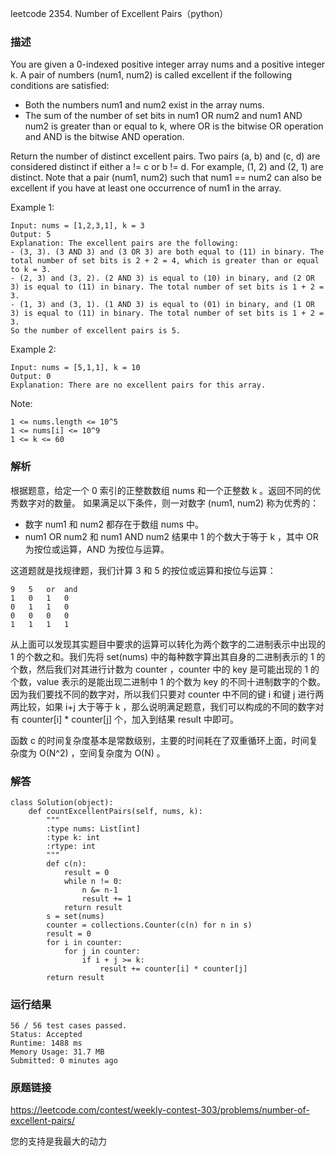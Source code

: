 leetcode  2354. Number of Excellent Pairs（python）




### 描述

You are given a 0-indexed positive integer array nums and a positive integer k. A pair of numbers (num1, num2) is called excellent if the following conditions are satisfied:

* Both the numbers num1 and num2 exist in the array nums.
* The sum of the number of set bits in num1 OR num2 and num1 AND num2 is greater than or equal to k, where OR is the bitwise OR operation and AND is the bitwise AND operation.

Return the number of distinct excellent pairs. Two pairs (a, b) and (c, d) are considered distinct if either a != c or b != d. For example, (1, 2) and (2, 1) are distinct. Note that a pair (num1, num2) such that num1 == num2 can also be excellent if you have at least one occurrence of num1 in the array.

 



Example 1:

	Input: nums = [1,2,3,1], k = 3
	Output: 5
	Explanation: The excellent pairs are the following:
	- (3, 3). (3 AND 3) and (3 OR 3) are both equal to (11) in binary. The total number of set bits is 2 + 2 = 4, which is greater than or equal to k = 3.
	- (2, 3) and (3, 2). (2 AND 3) is equal to (10) in binary, and (2 OR 3) is equal to (11) in binary. The total number of set bits is 1 + 2 = 3.
	- (1, 3) and (3, 1). (1 AND 3) is equal to (01) in binary, and (1 OR 3) is equal to (11) in binary. The total number of set bits is 1 + 2 = 3.
	So the number of excellent pairs is 5.

	
Example 2:


	Input: nums = [5,1,1], k = 10
	Output: 0
	Explanation: There are no excellent pairs for this array.




Note:



	1 <= nums.length <= 10^5
	1 <= nums[i] <= 10^9
	1 <= k <= 60

### 解析

根据题意，给定一个 0 索引的正整数数组 nums 和一个正整数 k 。返回不同的优秀数字对的数量。  如果满足以下条件，则一对数字 (num1, num2) 称为优秀的：

* 数字 num1 和 num2 都存在于数组 nums 中。
* num1 OR num2 和 num1 AND num2 结果中 1 的个数大于等于 k ，其中 OR 为按位或运算，AND 为按位与运算。

这道题就是找规律题，我们计算 3 和 5 的按位或运算和按位与运算：

	9	5	or	and
	1	0	1	0
	0	1	1	0
	0	0	0	0
	1	1	1	1
	
从上面可以发现其实题目中要求的运算可以转化为两个数字的二进制表示中出现的 1 的个数之和。我们先将 set(nums) 中的每种数字算出其自身的二进制表示的 1 的个数，然后我们对其进行计数为 counter ，counter 中的 key 是可能出现的 1 的个数，value 表示的是能出现二进制中 1 的个数为 key 的不同十进制数字的个数。因为我们要找不同的数字对，所以我们只要对 counter 中不同的键 i 和键 j 进行两两比较，如果 i+j 大于等于 k ，那么说明满足题意，我们可以构成的不同的数字对有 counter[i] \* counter[j]  个，加入到结果 result 中即可。

函数 c 的时间复杂度基本是常数级别，主要的时间耗在了双重循环上面，时间复杂度为 O(N^2) ，空间复杂度为 O(N) 。



### 解答

	class Solution(object):
	    def countExcellentPairs(self, nums, k):
	        """
	        :type nums: List[int]
	        :type k: int
	        :rtype: int
	        """
	        def c(n):
	            result = 0
	            while n != 0:
	                n &= n-1
	                result += 1
	            return result
	        s = set(nums)
	        counter = collections.Counter(c(n) for n in s)
	        result = 0
	        for i in counter:
	            for j in counter:
	                if i + j >= k:
	                    result += counter[i] * counter[j]
	        return result

### 运行结果

	56 / 56 test cases passed.
	Status: Accepted
	Runtime: 1488 ms
	Memory Usage: 31.7 MB
	Submitted: 0 minutes ago


### 原题链接

https://leetcode.com/contest/weekly-contest-303/problems/number-of-excellent-pairs/


您的支持是我最大的动力

